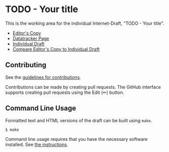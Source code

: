 # TODO - Your title

This is the working area for the individual Internet-Draft, "TODO - Your title".

* [Editor's Copy](https://yaronf.github.io/JOSE-COSE-Guidance/#go.draft-tschofenig-jose-cose-guidance.html)
* [Datatracker Page](https://datatracker.ietf.org/doc/draft-tschofenig-jose-cose-guidance)
* [Individual Draft](https://datatracker.ietf.org/doc/html/draft-tschofenig-jose-cose-guidance)
* [Compare Editor's Copy to Individual Draft](https://yaronf.github.io/JOSE-COSE-Guidance/#go.draft-tschofenig-jose-cose-guidance.diff)


## Contributing

See the
[guidelines for contributions](https://github.com/yaronf/JOSE-COSE-Guidance/blob/main/CONTRIBUTING.md).

Contributions can be made by creating pull requests.
The GitHub interface supports creating pull requests using the Edit (✏) button.


## Command Line Usage

Formatted text and HTML versions of the draft can be built using `make`.

```sh
$ make
```

Command line usage requires that you have the necessary software installed.  See
[the instructions](https://github.com/martinthomson/i-d-template/blob/main/doc/SETUP.md).

